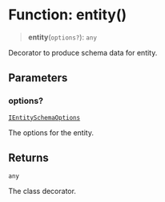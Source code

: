 # Function: entity()

> **entity**(`options?`): `any`

Decorator to produce schema data for entity.

## Parameters

### options?

[`IEntitySchemaOptions`](../interfaces/IEntitySchemaOptions.md)

The options for the entity.

## Returns

`any`

The class decorator.
